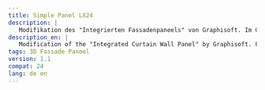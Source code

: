 ```yaml
---
title: Simple Panel LX24
description: |
   Modifikation des "Integrierten Fassadenpaneels" von Graphisoft. Im Grundriss werden Symbolschraffuren des verwendeten Baustofft jetzt richtig skaliert. Außerdem kann das Paneel von der Referenzlinie geoffsetet werden. 
description_en: |
   Modification of the "Integrated Curtain Wall Panel" by Graphisoft. Fills are now correctly scaled in plan. Furthermore the panel can be offsetted from the reference line.
tags: 3D Fassade Paneel
version: 1.1
compat: 24
lang: de en
---
```

